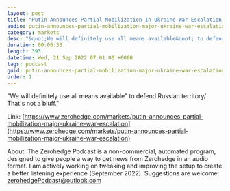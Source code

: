 ```yaml
---
layout: post
title: "Putin Announces Partial Mobilization In Ukraine War Escalation, Says West Wants To &quot;Destroy Russia&quot;"
audio: putin-announces-partial-mobilization-major-ukraine-war-escalation-0
category: markets
desc: "&quot;We will definitely use all means available&quot; to defend Russian territory/ That's not a bluff.&quot;"
duration: 00:06:33
length: 393
datetime: Wed, 21 Sep 2022 07:01:00 +0000
tags: podcast
guid: putin-announces-partial-mobilization-major-ukraine-war-escalation-0
order: 1
---
```

&quot;We will definitely use all means available&quot; to defend Russian territory/ That's not a bluff.&quot;

Link: [https://www.zerohedge.com/markets/putin-announces-partial-mobilization-major-ukraine-war-escalation](https://www.zerohedge.com/markets/putin-announces-partial-mobilization-major-ukraine-war-escalation)

About: The Zerohedge Podcast is a non-commercial, automated program, designed to give people a way to get news from Zerohedge in an audio format.  I am actively working on tweaking and improving the setup to create a better listening experience (September 2022).  Suggestions are welcome: [zerohedgePodcast@outlook.com](mailto:zerohedgePodcast@outlook.com)